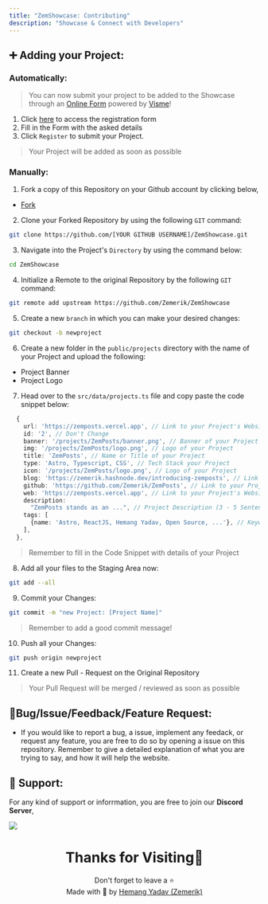 ```yaml
---
title: "ZemShowcase: Contributing"
description: "Showcase & Connect with Developers"
---
```


## ➕ Adding your Project:

### Automatically:

> You can now submit your project to be added to the Showcase through an [Online Form](https://forms.visme.co/formsPlayer/8r1xydop-zemshowcase-project-submission) powered by [Visme](https://visme.com)!

1. Click [here](https://forms.visme.co/formsPlayer/8r1xydop-zemshowcase-project-submission) to access the registration form
2. Fill in the Form with the asked details
3. Click `Register` to submit your Project. 

> Your Project will be added as soon as possible

### Manually:

1. Fork a copy of this Repository on your Github account by clicking below,

- [Fork](https://github.com/Zemerik/ZemShowcase/fork)

2. Clone your Forked Repository by using the following `GIT` command:

```bash
git clone https://github.com/[YOUR GITHUB USERNAME]/ZemShowcase.git
```

3. Navigate into the Project's `Directory` by using the command below:

```bash
cd ZemShowcase
```

4. Initialize a Remote to the original Repository by the following `GIT` command:

```bash
git remote add upstream https://github.com/Zemerik/ZemShowcase
```

5. Create a new `branch` in which you can make your desired changes:

```bash
git checkout -b newproject
```

6. Create a new folder in the `public/projects` directory with the name of your Project and upload the following:

- Project Banner
- Project Logo

7. Head over to the `src/data/projects.ts` file and copy paste the code snippet below:

```ts
  {
    url: 'https://zemposts.vercel.app', // Link to your Project's Website
    id: '2', // Don't Change
    banner: '/projects/ZemPosts/banner.png', // Banner of your Project
    img: '/projects/ZemPosts/logo.png', // Logo of your Project
    title: 'ZemPosts', // Name or Title of your Project
    type: 'Astro, Typescript, CSS', // Tech Stack your Project
    icon: '/projects/ZemPosts/logo.png', // Logo of your Project
    blog: 'https://zemerik.hashnode.dev/introducing-zemposts', // Link to your Project's Blog (OPTIONAL - Leave blank if not valid)
    github: 'https://github.com/Zemerik/ZemPosts', // Link to your Project's Blog (OPTIONAL - Leave blank if not valid)
    web: 'https://zemposts.vercel.app', // Link to your Project's Website (OPTIONAL - Leave blank if not valid)
    description:
      "ZemPosts stands as an ...", // Project Description (3 - 5 Sentences)
    tags: [
      {name: 'Astro, ReactJS, Hemang Yadav, Open Source, ...'}, // Keywords / Tag related to your Project
    ],
  },
  ```

> Remember to fill in the Code Snippet with details of your Project

8. Add all your files to the Staging Area now:

```bash
git add --all
```

9. Commit your Changes:

```bash
git commit -m "new Project: [Project Name]"
```

> Remember to add a good commit message!

10. Push all your Changes:

```bash
git push origin newproject
```

11. Create a new Pull - Request on the Original Repository

> Your Pull Request will be merged / reviewed as soon as possible

## 🐞Bug/Issue/Feedback/Feature Request:

- If you would like to report a bug, a issue, implement any feedack, or request any feature, you are free to do so by opening a issue on this repository. Remember to give a detailed explanation of what you are trying to say, and how it will help the website. 

## 💁 Support:

For any kind of support or inforrmation, you are free to join our **Discord Server**,

<a href = "https://discord.gg/UF9KsmuGbr">
  <img src = "https://invidget.switchblade.xyz/UF9KsmuGbr">
</a>

<h1 align = "center">
  Thanks for Visiting🙏
</h1>

<p align = "center">
  Don't forget to leave a ⭐ 
  <br>
  Made with 💖 by <a href = "https://github.com/Zemerik">Hemang Yadav (Zemerik)</a>
</p>
